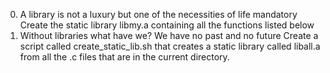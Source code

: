 0. A library is not a luxury but one of the necessities of life
mandatory
Create the static library libmy.a containing all the functions listed below
1. Without libraries what have we? We have no past and no future
Create a script called create_static_lib.sh that creates a static library called liball.a from all the .c files that are in the current directory.

